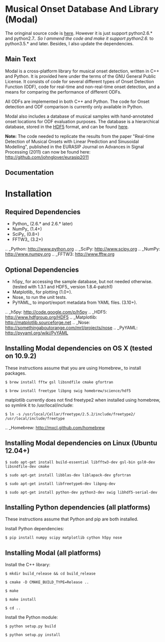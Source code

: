 Musical Onset Database And Library (Modal)
==========================================
The oringinal source code is [here](https://github.com/johnglover/modal). However it is just support python2.6.* and python2.7.*. So I ammend the code and make it support python2.6.* to python3.5.* and later. Besides, I also update the dependencies.

## Main Text

Modal is a cross-platform library for musical onset detection, written in C++ and Python.
It is provided here under the terms of the GNU General Public License.
It consists of code for several different types of Onset Detection Function (ODF), code for
real-time and non-real-time onset detection, and a means for comparing the performance of
different ODFs.

All ODFs are implemented in both C++ and Python. The code for Onset detection and ODF comparison
is currently only available in Python.

Modal also includes a database of musical samples with hand-annotated onset locations for ODF 
evaluation purposes. The database is a hierarchical database, stored in the [HDF5](http://www.hdfgroup.org/HDF5/) format,
and can be found [here](https://drive.google.com/file/d/1NA_QZ7r8fpl6xqmnCvPArv5Zo-70GFu9/view?usp=sharing).

**Note:** The code needed to replicate the results from the paper
"Real-time Detection of Musical Onsets with Linear Prediction and Sinusoidal Modelling", published
in the EURASIP Journal on Advances in Signal Processing (2011) can now be found here:
http://github.com/johnglover/eurasip2011


Documentation
-------------

Installation
============


Required Dependencies
---------------------

* Python_ (2.6.* and 2.6.* later)
* NumPy_ (1.4+)
* SciPy_ (0.8+)
* FFTW3_ (3.2+)

.. _Python: http://www.python.org
.. _SciPy: http://www.scipy.org
.. _NumPy: http://www.numpy.org
.. _FFTW3: http://www.fftw.org


Optional Dependencies
---------------------

* h5py_ for accessing the sample database, but not needed otherwise.
  (tested with 1.3.1 and HDF5_ version 1.8.4-patch1)
* Matplotlib_ for plotting (1.0+).
* Nose_ to run the unit tests.
* PyYAML_ to import/export metadata from YAML files. (3.10+).

.. _h5py: http://code.google.com/p/h5py
.. _HDF5: http://www.hdfgroup.org/HDF5
.. _Matplotlib: http://matplotlib.sourceforge.net
.. _Nose: http://somethingaboutorange.com/mrl/projects/nose
.. _PyYAML: http://pyyaml.org/wiki/PyYAML


Installing Modal dependencies on OS X (tested on 10.9.2)
--------------------------------------------------------

These instructions assume that you are using Homebrew_ to install packages.

    $ brew install fftw gsl libsndfile cmake gfortran

    $ brew install freetype libpng swig homebrew/science/hdf5

matplotlib currently does not find freetype2 when installed using homebrew,
so symlink it to /usr/local/include:

    $ ln -s /usr/local/Cellar/freetype/2.5.2/include/freetype2/ /usr/local/include/freetype

.. _Homebrew: http://mxcl.github.com/homebrew


Installing Modal dependencies on Linux (Ubuntu 12.04+)
-----------------------------------------------------

    $ sudo apt-get install build-essential libfftw3-dev gsl-bin gsl0-dev libsndfile-dev cmake

    $ sudo apt-get install libblas-dev liblapack-dev gfortran

    $ sudo apt-get install libfreetype6-dev libpng-dev

    $ sudo apt-get install python-dev python3-dev swig libhdf5-serial-dev


Installing Python dependencies (all platforms)
----------------------------------------------

These instructions assume that Python and pip are both installed.

Install Python dependencies:

    $ pip install numpy scipy matplotlib cython h5py nose


Installing Modal (all platforms)
--------------------------------

Install the C++ library:

    $ mkdir build_release && cd build_release

    $ cmake -D CMAKE_BUILD_TYPE=Release ..

    $ make

    $ make install

    $ cd ..

Install the Python module:

    $ python setup.py build

    $ python setup.py install
